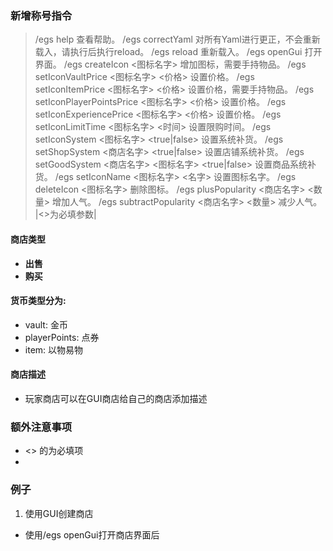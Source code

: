 ### 新增称号指令

> /egs help        查看帮助。
> /egs correctYaml        对所有Yaml进行更正，不会重新载入，请执行后执行reload。
> /egs reload        重新载入。
> /egs openGui        打开界面。
> /egs createIcon <图标名字>        增加图标，需要手持物品。
> /egs setIconVaultPrice <图标名字> <价格>        设置价格。
> /egs setIconItemPrice <图标名字> <价格>        设置价格，需要手持物品。
> /egs setIconPlayerPointsPrice <图标名字> <价格>        设置价格。
> /egs setIconExperiencePrice <图标名字> <价格>        设置价格。
> /egs setIconLimitTime <图标名字> <时间>        设置限购时间。
> /egs setIconSystem <图标名字> <true|false>        设置系统补货。
> /egs setShopSystem <商店名字> <true|false>        设置店铺系统补货。
> /egs setGoodSystem <商店名字> <图标名字> <true|false>        设置商品系统补货。
> /egs setIconName <图标名字> <名字>        设置图标名字。
> /egs deleteIcon <图标名字>        删除图标。
> /egs plusPopularity <商店名字> <数量>        增加人气。
> /egs subtractPopularity <商店名字> <数量>        减少人气。
|<>为必填参数|
#### 商店类型
* **出售**
* **购买**
#### 货币类型分为:
* vault: 金币 
* playerPoints: 点券 
* item: 以物易物

#### 商店描述
* 玩家商店可以在GUI商店给自己的商店添加描述

### 额外注意事项
* <> 的为必填项 
* 

### 例子

1. 使用GUI创建商店
* 使用/egs openGui打开商店界面后
